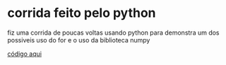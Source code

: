# **corrida feito pelo python**
fiz uma corrida de poucas voltas usando python para demonstra um dos possiveis uso do for e o uso da biblioteca numpy

[código aqui](https://github.com/guilhermeventepanis/databaseuniversity/blob/main/corrida.ipynb)




